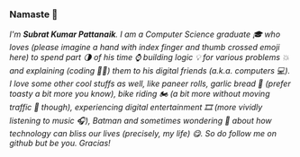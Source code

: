 ### Namaste 🙏

*I'm **Subrat Kumar Pattanaik**. I am a Computer Science graduate 🎓 who loves (please imagine a hand with index finger and thumb crossed emoji here) to spend part 🌗 of his time ⌚ building logic 💡 for various problems 💥 and explaining (coding 👨‍💻) them to his digital friends (a.k.a. computers 💻). I love some other cool stuffs as well, like paneer rolls, garlic bread 🍞 (prefer toasty a bit more you know), bike riding 🏍 (a bit more without moving traffic 🚦 though), experiencing digital entertainment 🎞 (more vividly listening to music 🎧), Batman and sometimes wondering 💭 about how technology can bliss our lives (precisely, my life) 😋. So do follow me on github but be you. Gracias!*

<!--
**su-brat/su-brat** is a ✨ _special_ ✨ repository because its `README.md` (this file) appears on your GitHub profile.

Here are some ideas to get you started:

- 🔭 I’m currently working on ...
- 🌱 I’m currently learning ...
- 👯 I’m looking to collaborate on ...
- 🤔 I’m looking for help with ...
- 💬 Ask me about ...
- 📫 How to reach me: ...
- 😄 Pronouns: ...
- ⚡ Fun fact: ...
-->
